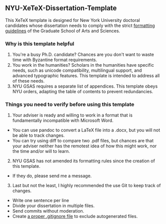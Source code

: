 ## NYU-XeTeX-Dissertation-Template
This XeTeX template is designed for New York University doctoral candidates whose dissertation needs to comply with the strict [formatting guidelines](http://gsas.nyu.edu/content/dam/nyu-as/gsas/documents/dissertationsubmissionrelated/Doctoral%20Dissertation%20Formatting%20Requirements%2010-09-15.pdf "formatting guidelines") of the Graduate School of Arts and Sciences. 

### Why is this template helpful
1. You're a busy Ph.D. candidate? Chances are you don't want to waste time with Byzantine format requirements.
2. You work in the humanities? Scholars in the humanities have specific needs, such as unicode compatibility, multilingual support, and advanced typographic features. This template is intended to address all of these needs.
3. NYU GSAS requires a separate list of appendices. This template obeys NYU orders, adapting the table of contents to prevent redundancies.    

### Things you need to verify before using this template
1. Your adviser is ready and willing to work in a format that is fundamentally incompatible with Microsoft Word.
  * You can use pandoc to convert a LaTeX file into a .docx, but you will not be able to track changes.
  * You can try using diff to compare two .pdf files, but chances are that your adviser neither has the remotest idea of how this might work, nor the time and/or will to learn.
2. NYU GSAS has not amended its formatting rules since the creation of this template.
  * If they do, please send me a message.
3. Last but not the least, I highly recommended the use Git to keep track of changes.
  * Write one sentence per line
  * Divide your dissertation in multiple files.
  * Send commits without moderation.
  * Create [a proper .gitignore file](https://gist.github.com/kogakure/149016 "a proper .gitignore file") to exclude autogenerated files.
